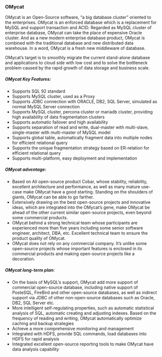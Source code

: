 ### OMycat

OMycat is an Open-Source software, “a big database cluster” oriented to the enterprises. OMycat is an enforced database which is a replacement for MySQL and support transaction and ACID. Regarded as MySQL cluster of enterprise database, OMycat can take the place of expensive Oracle cluster. And as a new modern enterprise database product, OMycat is combined with the traditional database and new distributed data warehouse. In a word, OMycat is a fresh new middleware of database.

OMycat’s target is to smoothly migrate the current stand-alone database and applications to cloud side with low cost and to solve the bottleneck problem caused by the rapid growth of data storage and business scale.

##### OMycat Key Features:

* Supports SQL 92 standard
* Supports MySQL cluster, used as a Proxy
* Supports JDBC connection with ORACLE, DB2, SQL Server, simulated as normal MySQL Server connection
* Supports MySQL cluster, percona cluster or mariadb cluster, providing high availability of data fragmentation clusters
* Supports automatic failover and high availability
* Supports separation of read and write, dual-master with multi-slave, single-master with multi-master of MySQL model
* Supports global table, automatically fragment data into multiple nodes for efficient relational query
* Supports the unique fragmentation strategy based on ER-relation for efficient relational query
* Supports multi-platform, easy deployment and implementation

##### OMycat adventage:

* Based on Ali open-source product Cobar, whose stability, reliability, excellent architecture and performance, as well as many mature use-case make OMycat have a good starting. Standing on the shoulders of giants, OMycat can be able to go farther.
* Extensively drawing on the best open-source projects and innovative ideas, which are integrated into the OMycat’s gene, make OMycat be ahead of the other current similar open-source projects, even beyond some commercial products.
* OMycat behind a strong technical team whose participants are experienced more than five years including some senior software engineer, architect, DBA, etc. Excellent technical team to ensure the product quality of OMycat.
* OMycat does not rely on any commercial company. It’s unlike some open-source projects whose important features is enclosed in its commercial products and making open-source projects like a decoration.

##### OMycat long-term plan:

* On the basis of MySQL’s support, OMycat add more support of commercial open-source database, including native support of PosteSQL, FireBird and other open-source databases, as well as indirect support via JDBC of other non-open-source databases such as Oracle, DB2, SQL Server etc.
* More intelligent self-regulating properties, such as automatic statistical analysis of SQL, automatic creating and adjusting indexes. Based on the frequency of reading and writing, OMycat automatically optimize caching and backup strategies
* Achieve a more comprehensive monitoring and management
* Integrated with HDFS, provide SQL commands, load databases into HDFS for rapid analysis
* Integrated excellent open-source reporting tools to make OMycat have data analysis capability 

